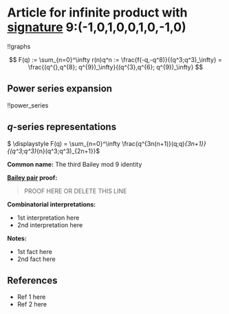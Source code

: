 # Article for infinite product with [signature](../product_signature.html) 9:(-1,0,1,0,0,1,0,-1,0) 

!!graphs

$$ F(q) := \sum_{n=0}^\infty r(n)q^n := \frac{f(-q,-q^8)}{(q^3;q^3)_\infty} = \frac{(q^{},q^{8}; q^{9})_\infty}{(q^{3},q^{6}; q^{9})_\infty} $$


## Power series expansion

!!power_series

## $q$-series representations

$ \displaystyle F(q) = \sum_{n=0}^\infty \frac{q^{3n(n+1)}(q;q)_{3n+1}}{(q^3;q^3)_{n}(q^3;q^3)_{2n+1}}$

**Common name:** The third Bailey mod 9 identity

**[Bailey pair](../Bailey_pairs.html) proof:**
> PROOF HERE OR DELETE THIS LINE

**Combinatorial interpretations:**
- 1st interpretation here
- 2nd interpretation here
    
**Notes:**
- 1st fact here
- 2nd fact here

## References
- Ref 1 here
- Ref 2 here
